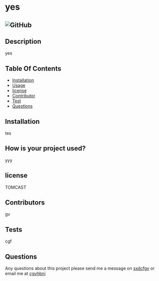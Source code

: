 
  # yes
  ## ![GitHub](https://img.shields.io/github/license/sxdcfgv/yes?style=for-the-badge)
## Description
yes
## Table Of Contents
 * [Installation](#Installation)
 * [Usage](#Usage)
 * [license](#License)
 * [Contributor](#Contributor)
 * [Test](#Test)
 * [Questions](#Questions)
 
## Installation
tes
## How is your project used?
yyy
## license
TOMCAST
## Contributors
gv
## Tests
cgf
## Questions
Any questions about this project please send me a message on <a href="https://github.com/sxdcfgv">sxdcfgv</a> or email me at [cgvhbnj](mailto:cgvhbnj)
